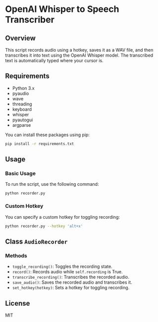 <!-- @format -->

# OpenAI Whisper to Speech Transcriber

## Overview

This script records audio using a hotkey, saves it as a WAV file, and then transcribes it into text using the OpenAI Whisper model. The transcribed text is automatically typed where your cursor is.

## Requirements

- Python 3.x
- pyaudio
- wave
- threading
- keyboard
- whisper
- pyautogui
- argparse

You can install these packages using pip:

```bash
pip install -r requirements.txt
```

## Usage

### Basic Usage

To run the script, use the following command:

```bash
python recorder.py
```

### Custom Hotkey

You can specify a custom hotkey for toggling recording:

```bash
python recorder.py --hotkey 'alt+x'
```

## Class `AudioRecorder`

### Methods

- `toggle_recording()`: Toggles the recording state.
- `record()`: Records audio while `self.recording` is True.
- `transcribe_recording()`: Transcribes the recorded audio.
- `save_audio()`: Saves the recorded audio and transcribes it.
- `set_hotkey(hotkey)`: Sets a hotkey for toggling recording.

## License

MIT
